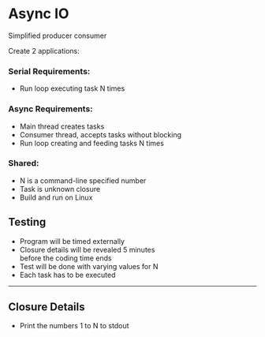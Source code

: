 # Async IO

Simplified producer consumer

Create 2 applications:

### Serial Requirements:
* Run loop executing task N times

### Async Requirements:
* Main thread creates tasks
* Consumer thread, accepts tasks without blocking
* Run loop creating and feeding tasks N times

### Shared:
* N is a command-line specified number
* Task is unknown closure
* Build and run on Linux


## Testing
* Program will be timed externally
* Closure details will be revealed 5 minutes  
before the coding time ends
* Test will be done with varying values for N
* Each task has to be executed

---

## Closure Details
* Print the numbers 1 to N to stdout

